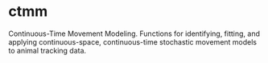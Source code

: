 # ctmm
Continuous-Time Movement Modeling. Functions for identifying, fitting, and applying continuous-space, continuous-time stochastic movement models to animal tracking data.
